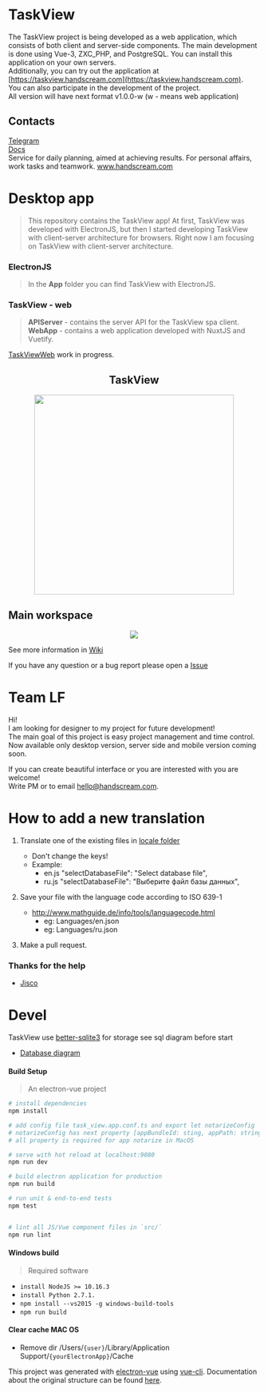 # TaskView  

The TaskView project is being developed as a web application, which consists of both client and server-side components. The main development is done using Vue-3, ZXC_PHP, and PostgreSQL. You can install this application on your own servers.   
Additionally, you can try out the application at [https://taskview.handscream.com](https://taskview.handscream.com).   
You can also participate in the development of the project.  
All version will have next format v1.0.0-w (w - means web application)

## Contacts

[Telegram](https://t.me/hand_scream)  
[Docs](https://gimanh.github.io/task_view_doc/)  
Service for daily planning, aimed at achieving results. For personal affairs, work tasks and teamwork. www.handscream.com

# Desktop app 

> This repository contains the TaskView app! At first, TaskView was developed with ElectronJS, but then I started 
developing TaskView with client-server architecture for browsers. Right now I am focusing on TaskView with 
client-server architecture. 

### ElectronJS  
> In the **App** folder you can find TaskView with ElectronJS.

### TaskView - web  
> **APIServer** - contains the server API for the TaskView spa client.  
**WebApp** - contains a web application developed with NuxtJS and Vuetify.

[TaskViewWeb](https://github.com/Gimanh/handscream/tree/devel-web/APIServer) work in progress.

<h2 align="center">TaskView</h2>  
<p align="center">
  <img width="400" height="400" src="./images/logo-circle-1024.png">
</p>

## Main workspace
<p align="center">
  <img src="./images/2.png">
</p>

See more information in [Wiki](https://github.com/Gimanh/handscream/wiki)  

If you have any question or a bug report please open a [Issue](https://github.com/Gimanh/handscream/issues)  

# Team LF  
Hi!  
I am looking for designer to my project for future development!  
The main goal of this project is easy project management and time control.  
Now available only desktop version, server side and mobile version coming soon.  

If you can create beautiful interface or you are interested with you are welcome!  
Write PM or to email hello@handscream.com.

# How to add a new translation

1. Translate one of the existing files in [locale folder](https://github.com/Gimanh/handscream/tree/devel/App/src/renderer/locale)
    * Don't change the keys!
    * Example:
        * en.js
            "selectDatabaseFile": "Select database file",
        * ru.js
            "selectDatabaseFile": "Выберите файл базы данных",
            
2. Save your file with the language code according to ISO 639-1
    * http://www.mathguide.de/info/tools/languagecode.html
        * eg: Languages/en.json
        * eg: Languages/ru.json
        
3. Make a pull request.

### Thanks for the help
* [Jisco](https://github.com/Jisco)



# Devel
TaskView use [better-sqlite3](https://github.com/JoshuaWise/better-sqlite3) for storage see sql diagram before start
* [Database diagram](https://github.com/Gimanh/handscream/blob/devel/App/src/renderer/diagrams/main.png)

#### Build Setup

> An electron-vue project

``` bash
# install dependencies
npm install

# add config file task_view.app.conf.ts and export let notarizeConfig
# notarizeConfig has next property [appBundleId: sting, appPath: string, appleId: string, appleIdPassword: string] 
# all property is required for app notarize in MacOS 

# serve with hot reload at localhost:9080
npm run dev

# build electron application for production
npm run build

# run unit & end-to-end tests
npm test


# lint all JS/Vue component files in `src/`
npm run lint

```

#### Windows build  

>Required software

* `install NodeJS >= 10.16.3`
* `install Python 2.7.1.`
* `npm install --vs2015 -g windows-build-tools`
* `npm run build`

#### Clear cache MAC OS
* Remove dir /Users/`{user}`/Library/Application Support/`{yourElectronApp}`/Cache

This project was generated with [electron-vue](https://github.com/SimulatedGREG/electron-vue) using [vue-cli](https://github.com/vuejs/vue-cli). Documentation about the original structure can be found [here](https://simulatedgreg.gitbooks.io/electron-vue/content/index.html).
